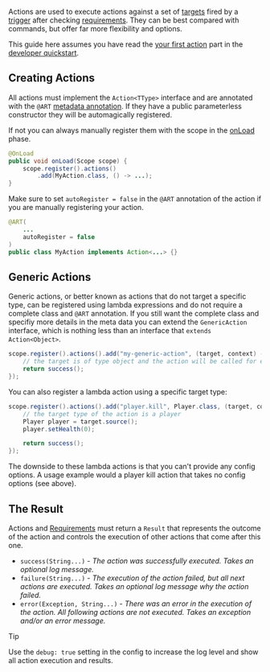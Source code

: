 Actions are used to execute actions against a set of [targets](targets.md) fired by a [trigger](trigger.md) after checking [requirements](requirements.md). They can be best compared with commands, but offer far more flexibility and options.

This guide here assumes you have read the [your first action](README.md#your-first-action) part in the [developer quickstart](README.md).

## Creating Actions

All actions must implement the `Action<TType>` interface and are annotated with the `@ART` [metadata annotation](annotations.md). If they have a public parameterless constructor they will be automagically registered.

If not you can always manually register them with the scope in the [onLoad](modules.md#onload) phase.

```java
@OnLoad
public void onLoad(Scope scope) {
    scope.register().actions()
        .add(MyAction.class, () -> ...);
}
```

Make sure to set `autoRegister = false` in the `@ART` annotation of the action if you are manually registering your action.

```java
@ART(
    ...
    autoRegister = false
)
public class MyAction implements Action<...> {}
```

## Generic Actions

Generic actions, or better known as actions that do not target a specific type, can be registered using lambda expressions and do not require a complete class and `@ART` annotation. If you still want the complete class and specifiy more details in the meta data you can extend the `GenericAction` interface, which is nothing less than an interface that `extends Action<Object>`.

```java
scope.register().actions().add("my-generic-action", (target, context) -> {
    // the target is of type object and the action will be called for every target type
    return success();
});
```

You can also register a lambda action using a specific target type:

```java
scope.register().actions().add("player.kill", Player.class, (target, context) -> {
    // the target type of the action is a player
    Player player = target.source();
    player.setHealth(0);

    return success();
});
```

The downside to these lambda actions is that you can't provide any config options. A usage example would a player kill action that takes no config options (see above).

## The Result

Actions and [Requirements](requirements.md) must return a `Result` that represents the outcome of the action and controls the execution of other actions that come after this one.

* `success(String...)` - *The action was successfully executed. Takes an optional log message.*
* `failure(String...)` - *The execution of the action failed, but all next actions are executed. Takes an optional log message why the action failed.*
* `error(Exception, String...)` - *There was an error in the execution of the action. All following actions are not executed. Takes an exception and/or an error message.*

> [!TIP]
> Use the `debug: true` setting in the config to increase the log level and show all action execution and results.
